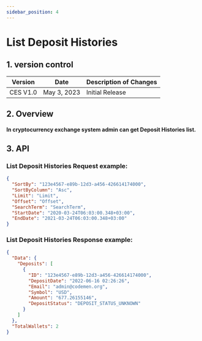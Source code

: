 ```yaml
---
sidebar_position: 4
---
```


# List Deposit Histories

## 1. version control

| Version  | Date        | Description of Changes |
| -------- | ----------- | ---------------------- |
| CES V1.0 | May 3, 2023 | Initial Release        |

## 2. Overview

#### In cryptocurrency exchange system admin can get Deposit Histories list.

## 3. API

### List Deposit Histories Request example:


```json
{
  "SortBy": "123e4567-e89b-12d3-a456-426614174000",
  "SortByColumn": "Asc",
  "Limit": "Limit",
  "Offset": "Offset",
  "SearchTerm": "SearchTerm",
  "StartDate": "2020-03-24T06:03:00.348+03:00",
  "EndDate": "2021-03-24T06:03:00.348+03:00"
}
```

### List Deposit Histories Response example:

```json
{
  "Data": {
    "Deposits": [
      {
        "ID": "123e4567-e89b-12d3-a456-426614174000",
        "DepositDate": "2022-06-16 02:26:26",
        "Email": "admin@codemen.org",
        "Symbol": "USD",
        "Amount": "677.26155146",
        "DepositStatus": "DEPOSIT_STATUS_UNKNOWN"
      }
    ]
  },
  "TotalWallets": 2
}
```
